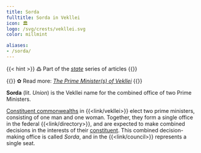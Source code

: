 ```yaml
---
title: Sorda
fulltitle: Sorda in Vekllei
icon: 🏛️
logo: /svg/crests/vekllei.svg
color: millmint

aliases:
- /sorda/
---
```

{{< hint >}}
߷ Part of the *[state](/state/)* series of articles
{{</hint>}}

{{<hint>}}
✿ Read more: *[The Prime Minister(s) of Vekllei](/stories/ministers/)*
{{</hint>}}

**Sorda** (lit. *Union*) is the Vekllei name for the combined office of two Prime Ministers.

[Constituent commonwealths](/constituents/) in {{<link/vekllei>}} elect two prime ministers, consisting of one man and one woman. Together, they form a single office in the federal {{<link/directory>}}, and are expected to make combined decisions in the interests of their [constituent](/constituents/). This combined decision-making office is called *Sorda*, and in the {{<link/council>}} represents a single seat.

